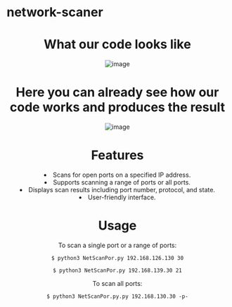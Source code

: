 # network-scaner
<div align="center">
<h1>What our code looks like</h1>

  ![image](https://github.com/SargsyanGrigor/Network-scaner/assets/106109042/88caeb83-4c48-406c-b682-d6ec2c20af4e)



<div align="center">
<h1>Here you can already see how our code works and produces the result</h1>
  


![image](https://github.com/SargsyanGrigor/Network-scaner/assets/106109042/e1741f8c-d111-433a-82ec-850d56bf5448)



# Features
<li>Scans for open ports on a specified IP address.</li>
<li>Supports scanning a range of ports or all ports.</li>
<li>Displays scan results including port number, protocol, and state.</li>
<li>User-friendly interface.</li>

# Usage

To scan a single port or a range of ports: 
    
    $ python3 NetScanPor.py 192.168.126.130 30
    
    $ python3 NetScanPor.py 192.168.139.30 21

To scan all ports:

    $ python3 NetScanPor.py.py 192.168.130.30 -p-



